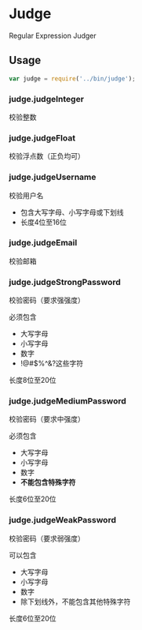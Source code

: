 # Judge
Regular Expression Judger

## Usage

```js
var judge = require('../bin/judge');
```

### judge.judgeInteger

校验整数

### judge.judgeFloat

校验浮点数（正负均可）

### judge.judgeUsername

校验用户名
* 包含大写字母、小写字母或下划线
* 长度4位至16位

### judge.judgeEmail

校验邮箱

### judge.judgeStrongPassword

校验密码（要求强强度）

必须包含
* 大写字母
* 小写字母
* 数字
* !@#$%^&?这些字符

长度8位至20位

### judge.judgeMediumPassword

校验密码（要求中强度）

必须包含
* 大写字母
* 小写字母
* 数字
* **不能包含特殊字符**

长度6位至20位

### judge.judgeWeakPassword

校验密码（要求弱强度）

可以包含
* 大写字母
* 小写字母
* 数字
* 除下划线外，不能包含其他特殊字符

长度6位至20位
